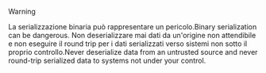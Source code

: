 > [!WARNING]
> <span data-ttu-id="38740-101">La serializzazione binaria può rappresentare un pericolo.</span><span class="sxs-lookup"><span data-stu-id="38740-101">Binary serialization can be dangerous.</span></span> <span data-ttu-id="38740-102">Non deserializzare mai dati da un'origine non attendibile e non eseguire il round trip per i dati serializzati verso sistemi non sotto il proprio controllo.</span><span class="sxs-lookup"><span data-stu-id="38740-102">Never deserialize data from an untrusted source and never round-trip serialized data to systems not under your control.</span></span>